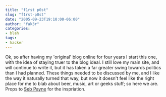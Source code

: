 ```yaml
---
title: "f1rst p0st"
slug: "f1rst-p0st"
date: "2005-09-23T19:10:00-06:00"
author: "fak3r"
categories:
- blah
tags:
- hacker
---
```


Ok, so after having my 'original' blog online for four years I start this one, with the idea of staying truer to the blog ideal.  I still love my main site, and will continue to write it, but it has taken a far greater swing towards politics than I had planned.  These things needed to be discussed by me, and I like the way it naturally turned that way, but now it doesn't feel like the right place for me to blab about beer, music, art or geeks stuff; so here we are.  Props to [Seb Payne](http://www.evolutioncolt.com/~spayne/blog/) for the inspriation.
